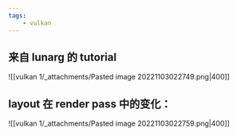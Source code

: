 ```yaml
---
tags:
    - vulkan
---
```



## 来自 lunarg 的 tutorial

![[vulkan 1/_attachments/Pasted image 20221103022749.png|400]]


## layout 在 render pass 中的变化：

![[vulkan 1/_attachments/Pasted image 20221103022759.png|400]]
